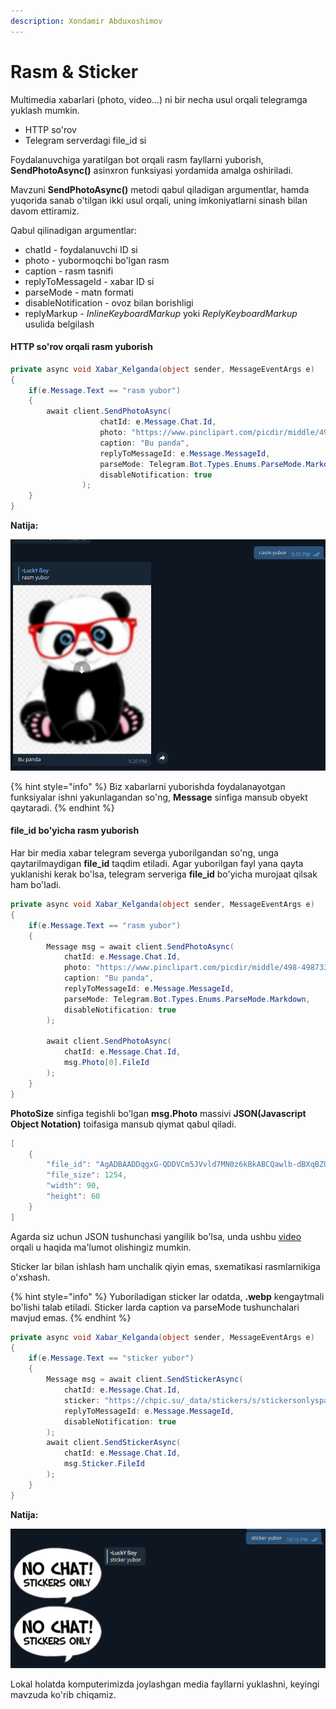 ```yaml
---
description: Xondamir Abduxoshimov
---
```


# Rasm & Sticker

Multimedia xabarlari (photo, video...) ni bir necha usul orqali telegramga yuklash mumkin.

* HTTP so'rov&#x20;
* Telegram serverdagi file\_id si &#x20;

Foydalanuvchiga yaratilgan bot orqali rasm fayllarni yuborish, **SendPhotoAsync()** asinxron funksiyasi yordamida amalga oshiriladi.&#x20;

Mavzuni **SendPhotoAsync()** metodi qabul qiladigan argumentlar, hamda yuqorida sanab o'tilgan ikki usul orqali, uning imkoniyatlarni sinash bilan davom ettiramiz.

Qabul qilinadigan argumentlar:

* chatId - foydalanuvchi ID si
* photo - yubormoqchi bo'lgan rasm
* caption - rasm tasnifi
* replyToMessageId - xabar ID si
* parseMode - matn formati
* disableNotification - ovoz bilan borishligi
* replyMarkup -  _InlineKeyboardMarkup_  yoki _ReplyKeyboardMarkup_ usulida belgilash

#### &#x20;HTTP so'rov orqali rasm yuborish

```csharp
private async void Xabar_Kelganda(object sender, MessageEventArgs e)
{
    if(e.Message.Text == "rasm yubor")
    {
        await client.SendPhotoAsync(
                    chatId: e.Message.Chat.Id,
                    photo: "https://www.pinclipart.com/picdir/middle/498-4987331_panda-cartoon-png-cute-cartoon-panda-bear-clipart.png",
                    caption: "Bu panda",
                    replyToMessageId: e.Message.MessageId,
                    parseMode: Telegram.Bot.Types.Enums.ParseMode.Markdown, 
                    disableNotification: true
                );
    }
}
```

**Natija:**

![](<../../../../.gitbook/assets/image (28) (6) (1) (1) (1) (1) (1) (1) (1) (1) (10) (1) (8).png>)

{% hint style="info" %}
Biz xabarlarni yuborishda foydalanayotgan funksiyalar ishni yakunlagandan so'ng, **Message** sinfiga mansub obyekt qaytaradi.
{% endhint %}

#### file\_id bo'yicha rasm yuborish

Har bir media xabar telegram severga yuborilgandan so'ng, unga qaytarilmaydigan **file\_id** taqdim etiladi. Agar yuborilgan fayl yana qayta yuklanishi kerak bo'lsa, telegram serveriga **file\_id** bo'yicha murojaat qilsak ham bo'ladi.

```csharp
private async void Xabar_Kelganda(object sender, MessageEventArgs e)
{
    if(e.Message.Text == "rasm yubor")
    {
        Message msg = await client.SendPhotoAsync(
            chatId: e.Message.Chat.Id,
            photo: "https://www.pinclipart.com/picdir/middle/498-4987331_panda-cartoon-png-cute-cartoon-panda-bear-clipart.png",
            caption: "Bu panda",
            replyToMessageId: e.Message.MessageId,
            parseMode: Telegram.Bot.Types.Enums.ParseMode.Markdown, 
            disableNotification: true
        );
        
        await client.SendPhotoAsync(
            chatId: e.Message.Chat.Id,
            msg.Photo[0].FileId
        );
    }
}
```

**PhotoSize** sinfiga tegishli bo'lgan **msg.Photo** massivi **JSON(Javascript Object Notation)** toifasiga mansub qiymat qabul qiladi.&#x20;

```csharp
[    
    {
        "file_id": "AgADBAADDqgxG-QDDVCm5JVvld7MN0z6kBkABCQawlb-dBXqBZUEAAEC",
        "file_size": 1254,
        "width": 90,
        "height": 60
    }
]
```

Agarda siz uchun JSON tushunchasi yangilik bo'lsa, unda ushbu [video](https://youtu.be/j3acDpmZi2g?list=PLFE1Bk1-05KxJsD-ID7\_Q9HXb8hSeg53N) orqali u haqida ma'lumot olishingiz mumkin.

Sticker lar bilan ishlash ham unchalik qiyin emas, sxematikasi rasmlarnikiga o'xshash.



{% hint style="info" %}
Yuboriladigan sticker lar odatda, **.webp** kengaytmali bo'lishi talab etiladi. Sticker larda caption va parseMode tushunchalari mavjud emas.
{% endhint %}

```csharp
private async void Xabar_Kelganda(object sender, MessageEventArgs e)
{
    if(e.Message.Text == "sticker yubor")
    {
        Message msg = await client.SendStickerAsync(
            chatId: e.Message.Chat.Id,
            sticker: "https://chpic.su/_data/stickers/s/stickersonlyspack/stickersonlyspack_001.webp",
            replyToMessageId: e.Message.MessageId, 
            disableNotification: true
        );
        await client.SendStickerAsync(
            chatId: e.Message.Chat.Id,
            msg.Sticker.FileId
        );
    }
}
```

**Natija:**

![](<../../../../.gitbook/assets/image (55).png>)

Lokal holatda komputerimizda joylashgan media fayllarni yuklashni, keyingi mavzuda ko'rib chiqamiz.
